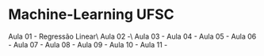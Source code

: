 # Machine-Learning UFSC
Aula 01 - Regressão Linear\\
Aula 02 -\\
Aula 03 -
Aula 04 -
Aula 05 -
Aula 06 -
Aula 07 -
Aula 08 -
Aula 09 -
Aula 10 -
Aula 11 -
